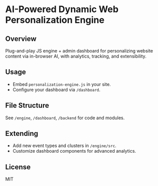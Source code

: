 # AI-Powered Dynamic Web Personalization Engine

## Overview

Plug-and-play JS engine + admin dashboard for personalizing website content via in-browser AI, with analytics, tracking, and extensibility.

## Usage

- Embed `personalization-engine.js` in your site.
- Configure your dashboard via `/dashboard`.

## File Structure

See `/engine`, `/dashboard`, `/backend` for code and modules.

## Extending

- Add new event types and clusters in `/engine/src`.
- Customize dashboard components for advanced analytics.

## License

MIT